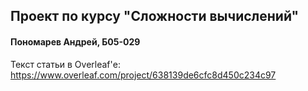 ## Проект по курсу "Сложности вычислений"
#### Пономарев Андрей, Б05-029

Текст статьи в Overleaf'е:
<a>https://www.overleaf.com/project/638139de6cfc8d450c234c97</a>